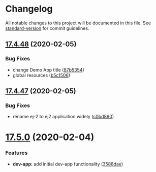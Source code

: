 # Changelog

All notable changes to this project will be documented in this file. See [standard-version](https://github.com/conventional-changelog/standard-version) for commit guidelines.


## [17.4.48](https://github.com/glyad/aurelia-ej2-plugin/compare/v17.4.47...v17.4.48) (2020-02-05)


### Bug Fixes

* change Demo App title ([87b5354](https://github.com/glyad/aurelia-ej2-plugin/commit/87b5354))
* global resources ([b5c1506](https://github.com/glyad/aurelia-ej2-plugin/commit/b5c1506))



## [17.4.47](https://github.com/glyad/aurelia-ej2-plugin/compare/v17.5.0...v17.4.47) (2020-02-05)


### Bug Fixes

* rename ej-2 to ej2 application widely ([c0bd890](https://github.com/glyad/aurelia-ej2-plugin/commit/c0bd890))



# [17.5.0](https://github.com/glyad/aurelia-ej2-plugin/compare/3588dae...v17.5.0) (2020-02-04)


### Features

* **dev-app:** add initial dev-app functionality ([3588dae](https://github.com/glyad/aurelia-ej2-plugin/commit/3588dae))


